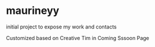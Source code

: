 # maurineyy
initial project to expose my work and contacts

Customized based on Creative Tim in Coming Sssoon Page
